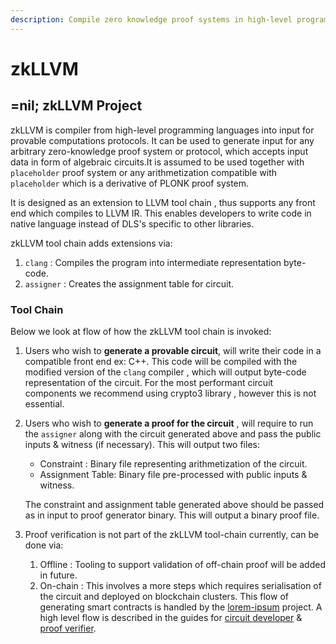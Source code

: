```yaml
---
description: Compile zero knowledge proof systems in high-level programming languages
---
```


# zkLLVM

## =nil; zkLLVM Project

zkLLVM is compiler from high-level programming languages into input for provable computations protocols. It can be used to generate input for any arbitrary zero-knowledge proof system or protocol, which accepts input data in form of algebraic circuits.It is assumed to be used together with `placeholder` proof system or any arithmetization compatible with `placeholder` which is a derivative of PLONK proof system.

It is designed as an extension to LLVM tool chain , thus supports any front end which compiles to LLVM IR. This enables developers to write code in native language instead of DLS's specific to other libraries.

zkLLVM tool chain adds extensions via:&#x20;

1. `clang` : Compiles the program into intermediate representation byte-code.
2. `assigner` : Creates the assignment table for circuit.

### Tool Chain

Below we look at flow of how the zkLLVM tool chain is invoked:

1. Users who wish to **generate a provable circuit**, will write their code in a compatible front end ex: C++. This code will be compiled with the modified version of the `clang` compiler , which will output byte-code representation of the circuit.  For the most performant circuit components  we recommend using crypto3 library , however this is not essential.
2.  Users who wish to **generate a proof for the circuit** , will require to run the `assigner` along with the circuit generated above and pass the public inputs & witness (if necessary). This will output two files:

    * Constraint : Binary file representing arithmetization of the circuit.
    * Assignment Table: Binary file pre-processed with public inputs & witness.

    The constraint and assignment table generated above should be passed as in input to proof generator binary. This will output a binary proof file.
3. Proof verification is not part of the zkLLVM tool-chain currently, can be done via:&#x20;
   1. Offline : Tooling to support validation of off-chain proof will be added in future.
   2. On-chain : This involves a more steps which requires serialisation of the circuit and deployed on blockchain clusters. This flow of generating smart contracts is handled by the [lorem-ipsum](https://github.com/NilFoundation/lorem-ipsum-cli) project. A high level flow is described in the guides for [circuit developer](manual/getting-started/circuit-generation.md) & [proof verifier](manual/getting-started/proof-verifier.md).
